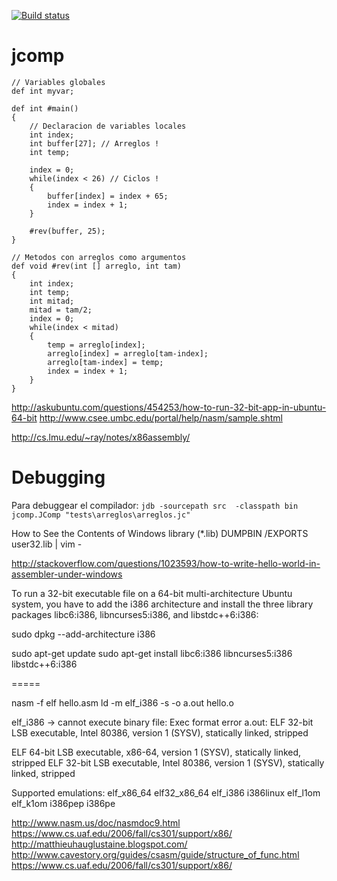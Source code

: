 [![Build status](https://ci.appveyor.com/api/projects/status/ncqyco1mxbcok61p?svg=true)](https://ci.appveyor.com/project/alanboy/jcomp)

jcomp
=====

```
// Variables globales
def int myvar;

def int #main()
{
	// Declaracion de variables locales
	int index;
	int buffer[27]; // Arreglos !
	int temp;

	index = 0;
	while(index < 26) // Ciclos !
	{
		buffer[index] = index + 65;
		index = index + 1;
	}

	#rev(buffer, 25);
}

// Metodos con arreglos como argumentos
def void #rev(int [] arreglo, int tam)
{
	int index;
	int temp;
	int mitad;
	mitad = tam/2;
	index = 0;
	while(index < mitad)
	{
		temp = arreglo[index];
		arreglo[index] = arreglo[tam-index];
		arreglo[tam-index] = temp;
		index = index + 1;
	}
}

```

http://askubuntu.com/questions/454253/how-to-run-32-bit-app-in-ubuntu-64-bit
http://www.csee.umbc.edu/portal/help/nasm/sample.shtml

http://cs.lmu.edu/~ray/notes/x86assembly/

Debugging
=====
Para debuggear el compilador:
`jdb -sourcepath src  -classpath bin jcomp.JComp "tests\arreglos\arreglos.jc"`

How to See the Contents of Windows library (*.lib)
DUMPBIN /EXPORTS user32.lib | vim -


http://stackoverflow.com/questions/1023593/how-to-write-hello-world-in-assembler-under-windows

To run a 32-bit executable file on a 64-bit multi-architecture Ubuntu system, you have to add the i386 architecture and install the three library packages libc6:i386, libncurses5:i386, and libstdc++6:i386:

sudo dpkg --add-architecture i386

sudo apt-get update
sudo apt-get install libc6:i386 libncurses5:i386 libstdc++6:i386


=====

nasm -f elf hello.asm
ld -m elf_i386  -s -o a.out hello.o

elf_i386  -> cannot execute binary file: Exec format error
a.out: ELF 32-bit LSB  executable, Intel 80386, version 1 (SYSV), statically linked, stripped


 ELF 64-bit LSB  executable, x86-64, version 1 (SYSV), statically linked, stripped
 ELF 32-bit LSB  executable, Intel 80386, version 1 (SYSV), statically linked, stripped



Supported emulations: elf_x86_64 elf32_x86_64 elf_i386 i386linux elf_l1om elf_k1om i386pep i386pe

http://www.nasm.us/doc/nasmdoc9.html
https://www.cs.uaf.edu/2006/fall/cs301/support/x86/
http://matthieuhauglustaine.blogspot.com/
http://www.cavestory.org/guides/csasm/guide/structure_of_func.html
https://www.cs.uaf.edu/2006/fall/cs301/support/x86/

